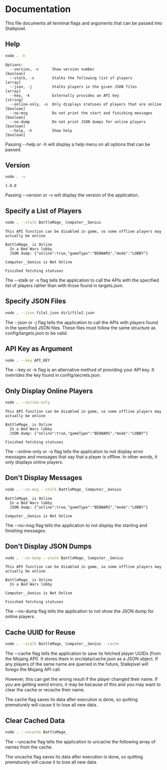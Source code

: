 # Documentation

This file documents all terminal flags and arguments that can be passed into Stalkpixel.

## Help
```sh
node . -h
```
```
Options:
  --version, -v      Show version number                               [boolean]
  --stalk, -s        Stalks the following list of players                [array]
  --json, -j         Stalks players in the given JSON files              [array]
  --key, -k          Externally provides an API key                     [string]
  --online-only, -o  Only displays statuses of players that are online [boolean]
  --no-msg           Do not print the start and finishing messages     [boolean]
  --no-dump          Do not print JSON dumps for online players        [boolean]
  --help, -h         Show help                                         [boolean]
```

Passing --help or -h will display a help menu on all options that can be passed.

## Version
```sh
node . -v
```
```
1.0.0
```

Passing --version or -v will display the version of the application.

## Specify a List of Players
```sh
node . --stalk BattleMage_ Computer__Genius
```
```
This API function can be disabled in game, so some offline players may actually be online

BattleMage_ is Online
  In a Bed Wars lobby
  JSON dump: {"online":true,"gameType":"BEDWARS","mode":"LOBBY"}

Computer__Genius is Not Online

Finished fetching statuses
```

The --stalk or -s flag tells the application to call the APIs with the specified list of players rather than with those found in targets.json.

## Specify JSON Files
```sh
node . --json file1.json dir1/file2.json
```

The --json or -j flag tells the application to call the APIs with players found in the specified JSON files. These files must follow the same structure as config/targets.json to be valid.

## API Key as Argument
```sh
node . --key API_KEY
```

The --key or -k flag is an alternative method of providing your API key. It overrides the key found in config/secrets.json.

## Only Display Online Players
```sh
node . --online-only
```
```
This API function can be disabled in game, so some offline players may actually be online

BattleMage_ is Online
  In a Bed Wars lobby
  JSON dump: {"online":true,"gameType":"BEDWARS","mode":"LOBBY"}

Finished fetching statuses
```

The --online-only or -o flag tells the application to not display error messages and messages that say that a player is offline. In other words, it only displays online players.

## Don't Display Messages
```sh
node . --no-msg --stalk BattleMage_ Computer__Genius
```
```
BattleMage_ is Online
  In a Bed Wars lobby
  JSON dump: {"online":true,"gameType":"BEDWARS","mode":"LOBBY"}

Computer__Genius is Not Online
```

The --no-msg flag tells the application to not display the starting and finishing messages.

## Don't Display JSON Dumps
```sh
node . --no-dump --stalk BattleMage_ Computer__Genius
```
```
This API function can be disabled in game, so some offline players may actually be online

BattleMage_ is Online
  In a Bed Wars lobby

Computer__Genius is Not Online

Finished fetching statuses
```

The --no-dump flag tells the application to not show the JSON dump for online players.

## Cache UUID for Reuse
```sh
node . --stalk BattleMage_ Computer__Genius --cache
```

The --cache flag tells the application to save its fetched player UUIDs (from the Mojang API). It stores them in src/data/cache.json as a JSON object. If any players of the same name are queried in the future, Stalkpixel will forego the Mojang API call.

However, this can get the wrong result if the player changed their name. If you are getting weird errors, it may be because of this and you may want to clear the cache or recache their name.

The cache flag saves its data after execution is done, so quitting prematurely will cause it to lose all new data.

## Clear Cached Data
```sh
node . --uncache BattleMage_
```

The --uncache flag tells the application to uncache the following array of names from the cache. 

The uncache flag saves its data after execution is done, so quitting prematurely will cause it to lose all new data.
